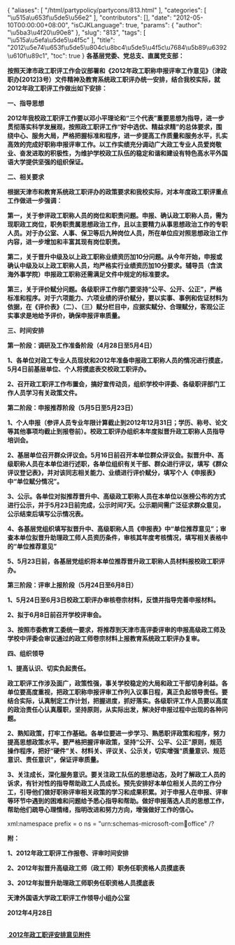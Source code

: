 {
    "aliases": [
        "/html/partypolicy/partycons/813.html"
    ],
    "categories": [
        "\u515a\u653f\u5de5\u56e2"
    ],
    "contributors": [],
    "date": "2012-05-10T00:00:00+08:00",
    "isCJKLanguage": true,
    "params": {
        "author": "\u5ba3\u4f20\u90e8"
    },
    "slug": "813",
    "tags": [
        "\u515a\u5efa\u5de5\u4f5c"
    ],
    "title": "2012\u5e74\u653f\u5de5\u804c\u8bc4\u5de5\u4f5c\u7684\u5b89\u6392\u610f\u89c1",
    "toc": true
}
**各基层党委、党总支、直属党支部：**

**按照天津市政工职评工作会议部署和《2012年政工职称申报评审工作意见》（津政职办[2012]3号）文件精神及教育系统政工职评办统一安排，结合我校实际，就2012年政工职评工作做出如下安排：**

**一、指导思想**

**2012年我校政工职评工作要以邓小平理论和“三个代表”重要思想为指导，进一步贯彻落实科学发展观，按照政工职评工作“好中选优、精益求精”的总体要求，围绕中心、服务大局，严格把握标准和程序，进一步提高工作质量和服务水平，扎实高效的完成好职称申报评审工作。以工作实绩充分调动广大政工专业人员爱岗敬业、奋发进取的积极性，为维护学校政工队伍的稳定和谐和建设有特色高水平外国语大学提供坚强的组织保证。**

**二、相关要求**

**根据天津市和教育系统政工职评办的政策要求和我校实际，对本年度政工职评重点工作做进一步强调：**

**第一，关于参评政工职称人员的岗位和职责问题。申报、确认政工职称人员，需为现职政工岗位，职务职责属思想政治工作，且以主要精力从事思想政治工作的专职人员。对于办公室、人事、保卫等后九种岗位人员，所在单位应对照思想政治工作内容，进一步增加和丰富其现有岗位职责。**

**第二，关于晋升中级及以上政工职称业绩资历加10分问题。从今年开始，申报或确认中级及以上政工职称人员，均严格实行业绩资历加10分要求。辅导员（含滨海外事学院）申报政工职称还需满足文件中规定的标准要求。**

**第三，关于评价赋分问题。各级职评工作部门要坚持“公平、公开、公正”，严格标准和程序。对于六项能力、六项业绩的评价赋分，要以实事、事例和佐证材料为依据，在《评价表》（二）、（三）赋分栏目中，应据实赋分、合理赋分，客观公正实事求是地给予评价，确保申报评审质量。**

**三、时间安排**

**第一阶段：调研及工作准备阶段（4月28日至5月4日）** 

**1、各单位对政工专业人员现状和2012年准备申报政工职称人员的情况进行摸底，5月4日前基层单位、个人将摸底表交校政工职评办。**

**2、召开政工职评工作布置会，搞好宣传动员，组织学校中评委、各级职评部门工作人员学习有关政策文件。**

**第二阶段：申报推荐阶段（5月5日至5月23日）**

**1、个人申报（参评人员专业年限计算截止到2012年12月31日；学历、称号、论文等其他事项均截止到报卷前）。校政工职评办组织本年度拟晋升政工职称人员指导培训会。**

**2、基层单位召开群众评议会。5月16日前召开本单位群众评议会。拟晋升中、高级职称人员在本单位进行述职，各单位组织有关干部、群众进行评议，填写《群众评议登记表》，并对该同志相关能力、业绩进行评价赋分，填写个人《申报表》中“单位赋分情况”。**

**3、公示。各单位对拟推荐晋升中、高级政工职称人员在本单位以张榜公布的方式进行公示，并于5月23日前完成，公示时间7天。公示期间需广泛征求群众意见，公示结束后填写公示情况表。**

**4、各基层党组织填写拟晋升中、高级职称人员《申报表》中“单位推荐意见”；审查本单位拟晋升助理政工师人员资历条件，审核其年度考核情况，填写相关表格中的“单位推荐意见”**

**5、5月23日前，各基层党组织将本单位推荐晋升政工职称人员材料报校政工职评办。**

**第三阶段：评审上报阶段（5月24日至6月8日）**

**1、5月24日至6月3日校政工职评办审核卷宗材料，反馈并指导完善申报材料。**

**2、拟于6月8日前召开学校评审会。**

**3、按照市委教育工委统一要求，将推荐到天津市高评委评审的申报高级政工师及学校中评委会审议通过的政工师卷宗材料上报教育系统政工职评办复审。**

**四、组织领导**

**1、提高认识、切实负起责任。**

**政工职评工作涉及面广，政策性强，事关学校稳定的大局和政工干部切身利益。各单位要高度重视，把政工职称申报评审工作列入议事日程，真正负起领导责任。要结合实际，认真制定工作计划，把握进度，抓好落实。各级职评工作人员要以高度的政治责任心认真履职，坚持原则，从实际出发，解决好申报过程中出现的各种问题。**

**2、熟知政策，打牢工作基础。各单位要进一步学习、熟悉职评政策和程序，努力提高思想政策水平。要严格把握评审政策，坚持“公开、公平、公正”原则，规范操作程序，把好“硬件”关、材料关、评议关、公示关，切实增强“质量意识、规范意识、责任意识”，保证评审质量。**

**3、关注成长，深化服务意识。要关注政工队伍的思想动态，及时了解政工人员的诉求，有针对性的指导帮助政工人员成长。预先安排好本单位相关人员的工作分工，引导他们做好职称评审相关政策的学习和成果积累。对于申报人在申报、评审等环节中遇到的困难和问题给予悉心指导和帮助。做好申报落选人员的思想工作，帮助他们疏导心理情绪，指明改进和努力方向，增强做好工作的信心。**

xml:namespace prefix = o ns = "urn:schemas-microsoft-com:office:office" /?

**附：**

**1、2012年政工职评工作报卷、评审时间安排**

**2、2012年拟晋升高级政工师（政工师）职务任职资格人员摸底表**

**3、2012年拟晋升助理政工师职务任职资格人员摸底表**

**天津外国语大学政工职评工作领导小组办公室**

**2012年4月28日**

**[<img
    src="https://cdn.tfls.online/mirror/full/e8276ef16346f66955b7f6cd01a2c6fca60c908d.jpg"
    style="display:block;margin-left:auto;margin-right:auto;"
    decoding="async"
    fetchpriority="auto"
    loading="lazy"
    height="16"
    width="16"
/> 2012年政工职评安排意见附件](http://www.tfls.cn/UploadFile/load/20120510184225_8095.xls "点击下载")**


